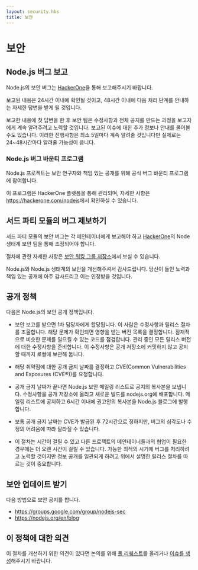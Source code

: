 ```yaml
---
layout: security.hbs
title: 보안
---
```


<!--
# Security

## Reporting a Bug in Node.js

Report security bugs in Node.js via [HackerOne](https://hackerone.com/nodejs).

Your report will be acknowledged within 24 hours, and you’ll receive a more detailed response to your report within 48
hours indicating the next steps in handling your submission.
-->

# 보안

## Node.js 버그 보고

Node.js의 보안 버그는 [HackerOne](https://hackerone.com/nodejs)을 통해
보고해주시기 바랍니다.

보고된 내용은 24시간 이내에 확인될 것이고, 48시간 이내에 다음 처리 단계를
안내하는 자세한 답변을 받게 될 것입니다.

<!--
After the initial reply to your report, the security team will endeavor to keep you informed of the progress being made
towards a fix and full announcement, and may ask for additional information or guidance surrounding the reported issue.
These updates will be sent at least every five days; in practice, this is more likely to be every 24-48 hours.
-->

보고한 내용에 첫 답변을 한 후 보안 팀은 수정사항과 전체 공지를 만드는 과정을 보고자에게 계속 알려주려고
노력할 것입니다. 보고된 이슈에 대한 추가 정보나 안내를 물어볼 수도 있습니다. 이러한 진행사항은
최소 5일마다 계속 알려줄 것입니다만 실제로는 24~48시간마다 알려줄 가능성이 큽니다.

<!--
### Node.js Bug Bounty Program

The Node.js project engages in an official bug bounty program for security researchers and responsible public disclosures.

The program is managed through the HackerOne platform at <https://hackerone.com/nodejs> with further details.
-->

### Node.js 버그 바운티 프로그램

Node.js 프로젝트는 보안 연구자와 책임 있는 공개를 위해 공식 버그 바운티 프로그램에 참여합니다.

이 프로그램은 HackerOne 플랫폼을 통해 관리되며, 자세한 사항은
<https://hackerone.com/nodejs>에서 확인하실 수 있습니다.

<!--
## Reporting a Bug in a third party module

Security bugs in third party modules should be reported to their respective maintainers and should also be coordinated
through the Node Ecosystem Security Team via [HackerOne](https://hackerone.com/nodejs-ecosystem).

Details regarding this process can be found in the [Security Working Group repository](https://github.com/nodejs/security-wg/blob/master/processes/third_party_vuln_process.md).

Thank you for improving the security of Node.js and its ecosystem. Your efforts and responsible disclosure are greatly
appreciated and will be acknowledged.
-->

## 서드 파티 모듈의 버그 제보하기

서드 파티 모듈의 보안 버그는 각 메인테이너에게 보고해야 하고
[HackerOne](https://hackerone.com/nodejs-ecosystem)의 Node 생태계 보안 팀을 통해 조정되어야 합니다.

절차에 관한 자세한 사항은 [보안 워킹 그룹 저장소](https://github.com/nodejs/security-wg/blob/master/processes/third_party_vuln_process.md)에서
보실 수 있습니다.

Node.js와 Node.js 생태계의 보안을 개선해주셔서 감사드립니다. 당신이 들인 노력과 책임 있는 공개에 아주
감사드리고 이는 인정받을 것입니다.

<!--
## Disclosure Policy

Here is the security disclosure policy for Node.js

- The security report is received and is assigned a primary handler. This person will coordinate the fix and release
process. The problem is confirmed and a list of all affected versions is determined. Code is audited to find any
potential similar problems. Fixes are prepared for all releases which are still under maintenance. These fixes are not
committed to the public repository but rather held locally pending the announcement.

- A suggested embargo date for this vulnerability is chosen and a CVE (Common Vulnerabilities and Exposures (CVE®))
is requested for the vulnerability.

- On the embargo date, the Node.js security mailing list is sent a copy of the announcement. The changes are pushed to
the public repository and new builds are deployed to nodejs.org. Within 6 hours of the mailing list being notified, a
copy of the advisory will be published on the Node.js blog.

- Typically the embargo date will be set 72 hours from the time the CVE is issued. However, this may vary depending on
the severity of the bug or difficulty in applying a fix.

- This process can take some time, especially when coordination is required with maintainers of other projects. Every
effort will be made to handle the bug in as timely a manner as possible; however, it’s important that we follow the
release process above to ensure that the disclosure is handled in a consistent manner.
-->

## 공개 정책

다음은 Node.js의 보안 공개 정책입니다.

- 보안 보고를 받으면 1차 담당자에게 할당됩니다. 이 사람은 수정사항과 릴리스 절차를 조율합니다.
  해당 문제가 확인되면 영향을 받는 버전 목록을 결정합니다. 잠재적으로 비슷한 문제를 일으킬 수 있는
  코드를 점검합니다. 관리 중인 모든 릴리스 버전에 대한 수정사항을 준비합니다. 이 수정사항은
  공개 저장소에 커밋하지 않고 공지할 때까지 로컬에 보관해 둡니다.

- 해당 취약점에 대한 공개 금지 날짜를 결정하고
  CVE(Common Vulnerabilities and Exposures (CVE®))를 요청합니다.

- 공개 금지 날짜가 끝나면 Node.js 보안 메일링 리스트로 공지의 복사본을 보냅니다. 수정사항을 공개
  저장소에 올리고 새로운 빌드를 nodejs.org에 배포합니다. 메일링 리스트에 공지하고 6시간 이내에
  권고안의 복사본을 Node.js 블로그에 발행합니다.

- 보통 공개 금지 날짜는 CVE가 발급된 후 72시간으로 정하지만, 버그의 심각도나 수정의 어려움에 따라
  달라질 수 있습니다.

- 이 절차는 시간이 걸릴 수 있고 다른 프로젝트의 메인테이너들과의 협업이 필요한 경우에는 더 오랜 시간이
  걸릴 수 있습니다. 가능한 최적의 시기에 버그를 처리하려고 노력할 것이지만 정보 공개를 일관되게 하려고
  위에서 설명한 릴리스 절차를 따르는 것이 중요합니다.

<!--
## Receiving Security Updates

Security notifications will be distributed via the following methods.

- <https://groups.google.com/group/nodejs-sec>
- <https://nodejs.org/en/blog>
-->

## 보안 업데이트 받기

다음 방법으로 보안 공지를 합니다.

- <https://groups.google.com/group/nodejs-sec>
- <https://nodejs.org/en/blog>

<!--
## Comments on this Policy

If you have suggestions on how this process could be improved please submit a [pull request](https://github.com/nodejs/nodejs.org)
or [file an issue](https://github.com/nodejs/security-wg/issues/new) to discuss.
-->

## 이 정책에 대한 의견

이 절차를 개선하기 위한 의견이 있다면 논의를 위해 [풀 리퀘스트](https://github.com/nodejs/nodejs.org)를 올리거나
[이슈를 생성](https://github.com/nodejs/security-wg/issues/new)해주시기 바랍니다.
